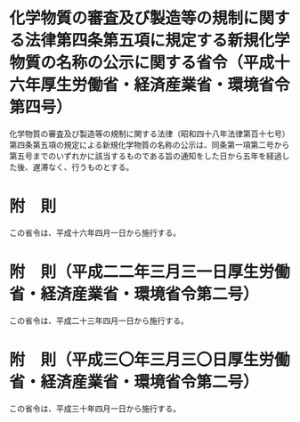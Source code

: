 # 化学物質の審査及び製造等の規制に関する法律第四条第五項に規定する新規化学物質の名称の公示に関する省令（平成十六年厚生労働省・経済産業省・環境省令第四号）
化学物質の審査及び製造等の規制に関する法律（昭和四十八年法律第百十七号）第四条第五項の規定による新規化学物質の名称の公示は、同条第一項第二号から第五号までのいずれかに該当するものである旨の通知をした日から五年を経過した後、遅滞なく、行うものとする。
# 附　則
この省令は、平成十六年四月一日から施行する。
# 附　則（平成二二年三月三一日厚生労働省・経済産業省・環境省令第二号）
この省令は、平成二十三年四月一日から施行する。
# 附　則（平成三〇年三月三〇日厚生労働省・経済産業省・環境省令第二号）
この省令は、平成三十年四月一日から施行する。
